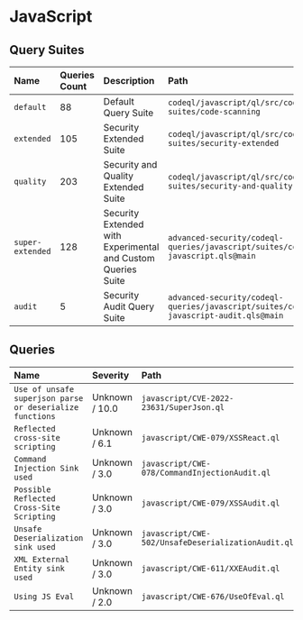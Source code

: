 # JavaScript

## Query Suites
<!-- AUTOMATION-SUITES -->
| Name | Queries Count | Description | Path |
| :--- | :---- | :--- | :--- |
| `default` | 88 | Default Query Suite | `codeql/javascript/ql/src/codeql-suites/code-scanning` |
| `extended` | 105 | Security Extended Suite | `codeql/javascript/ql/src/codeql-suites/security-extended` |
| `quality` | 203 | Security and Quality Extended Suite | `codeql/javascript/ql/src/codeql-suites/security-and-quality` |
| `super-extended` | 128 | Security Extended with Experimental and Custom Queries Suite | `advanced-security/codeql-queries/javascript/suites/codeql-javascript.qls@main` |
| `audit` | 5 | Security Audit Query Suite | `advanced-security/codeql-queries/javascript/suites/codeql-javascript-audit.qls@main` |


<!-- AUTOMATION-SUITES -->

## Queries
<!-- AUTOMATION-QUERIES -->
| Name | Severity | Path |
| :--- | :------- | :--- |
| `Use of unsafe superjson parse or deserialize functions` | Unknown / 10.0 | `javascript/CVE-2022-23631/SuperJson.ql` |
| `Reflected cross-site scripting` | Unknown / 6.1 | `javascript/CWE-079/XSSReact.ql` |
| `Command Injection Sink used` | Unknown / 3.0 | `javascript/CWE-078/CommandInjectionAudit.ql` |
| `Possible Reflected Cross-Site Scripting` | Unknown / 3.0 | `javascript/CWE-079/XSSAudit.ql` |
| `Unsafe Deserialization sink used` | Unknown / 3.0 | `javascript/CWE-502/UnsafeDeserializationAudit.ql` |
| `XML External Entity sink used` | Unknown / 3.0 | `javascript/CWE-611/XXEAudit.ql` |
| `Using JS Eval` | Unknown / 2.0 | `javascript/CWE-676/UseOfEval.ql` |


<!-- AUTOMATION-QUERIES -->
